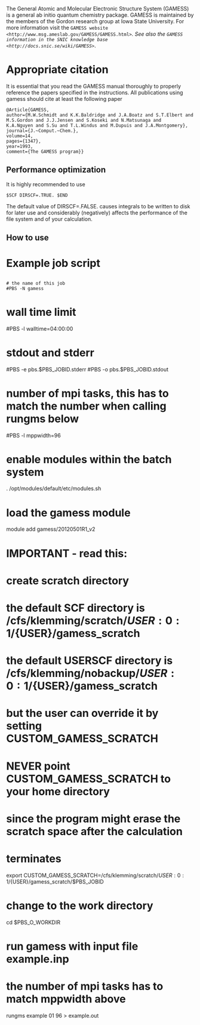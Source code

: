 The General Atomic and Molecular Electronic Structure System (GAMESS)
is a general ab initio quantum chemistry package.
GAMESS is maintained by the members of the Gordon research group at Iowa State University.
For more information visit the
`GAMESS website <http://www.msg.ameslab.gov/GAMESS/GAMESS.html>`_.
See also the
`GAMESS information in the SNIC knowledge base <http://docs.snic.se/wiki/GAMESS>`_.

# Appropriate citation
It is essential that you read the GAMESS manual thoroughly to properly
reference the papers specified in the instructions. All publications using
gamess should cite at least the following paper
```
@Article{GAMESS,
author={M.W.Schmidt and K.K.Baldridge and J.A.Boatz and S.T.Elbert and
M.S.Gordon and J.J.Jensen and S.Koseki and N.Matsunaga and
K.A.Nguyen and S.Su and T.L.Windus and M.Dupuis and J.A.Montgomery},
journal={J.~Comput.~Chem.},
volume=14,
pages={1347},
year=1993,
comment={The GAMESS program}}
```

## Performance optimization
It is highly recommended to use
```
$SCF DIRSCF=.TRUE. $END
```
The default value of DIRSCF=.FALSE. causes integrals to be written to disk for
later use and considerably (negatively) affects the performance of the file
system and of your calculation.


## How to use


# Example job script

## 

```
# the name of this job
#PBS -N gamess
```
# wall time limit
#PBS -l walltime=04:00:00
# stdout and stderr
#PBS -e pbs.$PBS_JOBID.stderr
#PBS -o pbs.$PBS_JOBID.stdout
# number of mpi tasks, this has to match the number when calling rungms below
#PBS -l mppwidth=96
# enable modules within the batch system
. /opt/modules/default/etc/modules.sh
# load the gamess module
module add gamess/20120501R1_v2
# IMPORTANT - read this:
# create scratch directory
# the default SCF directory is /cfs/klemming/scratch/${USER:0:1}/${USER}/gamess_scratch
# the default USERSCF directory is /cfs/klemming/nobackup/${USER:0:1}/${USER}/gamess_scratch
# but the user can override it by setting CUSTOM_GAMESS_SCRATCH
# NEVER point CUSTOM_GAMESS_SCRATCH to your home directory
# since the program might erase the scratch space after the calculation
# terminates
export CUSTOM_GAMESS_SCRATCH=/cfs/klemming/scratch/${USER:0:1}/${USER}/gamess_scratch/$PBS_JOBID
# change to the work directory
cd $PBS_O_WORKDIR
# run gamess with input file example.inp
# the number of mpi tasks has to match mppwidth above
rungms example 01 96 > example.out

